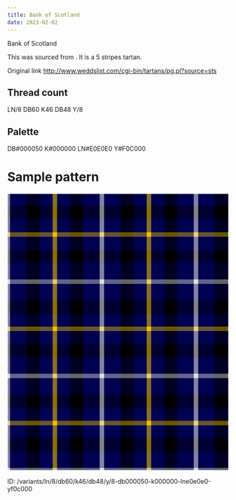 ```yaml
---
title: Bank of Scotland
date: 2023-02-02
---
```

Bank of Scotland

This was sourced from <no value>.  It is a 5 stripes tartan.

Original link http://www.weddslist.com/cgi-bin/tartans/pg.pl?source=sts

## Thread count
LN/8 DB60 K46 DB48 Y/8

## Palette
DB#000050 K#000000 LN#E0E0E0 Y#F0C000

# Sample pattern

![Tartan detail](tartan.png "LN/8 DB60 K46 DB48 Y/8 tartan")

ID: /variants/ln/8/db60/k46/db48/y/8-db000050-k000000-lne0e0e0-yf0c000